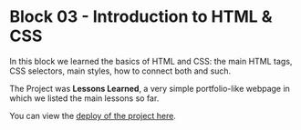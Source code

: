 # Block 03 - Introduction to HTML & CSS

In this block we learned the basics of HTML and CSS: the main HTML tags, CSS selectors, main styles, how to connect both and such.

The Project was **Lessons Learned**, a very simple portfolio-like webpage in which we listed the main lessons so far.

You can view the [deploy of the project here](https://heyset.github.io/sd011-project-lessons-learned/).
